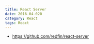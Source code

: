 ```yaml
---
title: React Server
date: 2016-04-020
category: React
tags: React
---
```


- https://github.com/redfin/react-server
